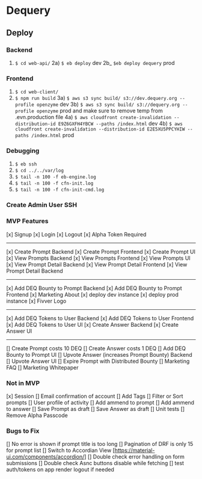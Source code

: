 # Dequery

## Deploy
### Backend
1) ```$ cd web-api/```
2a) ```$ eb deploy``` dev
2b_ ```$eb deploy dequery``` prod

### Frontend
1) ```$ cd web-client/```
2) ```$ npm run build```
3a) ```$ aws s3 sync build/ s3://dev.dequery.org --profile openzyme``` dev
3b) ```$ aws s3 sync build/ s3://dequery.org --profile openzyme``` prod and make sure to remove temp from .evn.production file
4a) ```$ aws cloudfront create-invalidation --distribution-id E9Z6GXFH4YBCW --paths /index.html``` dev
4b) ```$ aws cloudfront create-invalidation --distribution-id E2E5XU5PPCYHIW --paths /index.html``` prod

### Debugging
1) ```$ eb ssh```
2) ```$ cd ../../var/log```
3) ```$ tail -n 100 -f eb-engine.log```
4) ```$ tail -n 100 -f cfn-init.log```
5) ```$ tail -n 100 -f cfn-init-cmd.log```

### Create Admin User SSH


### MVP Features
[x] Signup
[x] Login
[x] Logout
[x] Alpha Token Required

-----
[x] Create Prompt Backend
[x] Create Prompt Frontend
[x] Create Prompt UI
[x] View Prompts Backend
[x] View Prompts Frontend
[x] View Prompts UI
[x] View Prompt Detail Backend
[x] View Prompt Detail Frontend
[x] View Prompt Detail Backend


------
[x] Add DEQ Bounty to Prompt Backend
[x] Add DEQ Bounty to Prompt Frontend
[x] Marketing About
[x] deploy dev instance
[x] deploy prod instance
[x] Fivver Logo

-----
[x] Add DEQ Tokens to User Backend
[x] Add DEQ Tokens to User Frontend
[x] Add DEQ Tokens to User UI
[x] Create Answer Backend
[x] Create Answer UI

------
[] Create Prompt costs 10 DEQ
[] Create Answer costs 1 DEQ
[] Add DEQ Bounty to Prompt UI
[] Upvote Answer (increases Prompt Bounty) Backend
[] Upvote Answer UI
[] Expire Prompt with Distributed Bounty
[] Marketing FAQ
[] Marketing Whitepaper


### Not in MVP
[x] Session
[] Email confirmation of account
[] Add Tags
[] Filter or Sort prompts
[] User profile of activity
[] Add ammend to prompt
[] Add ammend to answer
[] Save Prompt as draft
[] Save Answer as draft
[] Unit tests
[] Remove Alpha Passcode

### Bugs to Fix
[] No error is shown if prompt title is too long
[] Pagination of DRF is only 15 for prompt list
[] Switch to Accordian View [https://material-ui.com/components/accordion/]
[] Double check error handling on form submissions
[] Double check Asnc buttons disable while fetching
[] test auth/tokens on app render logout if needed